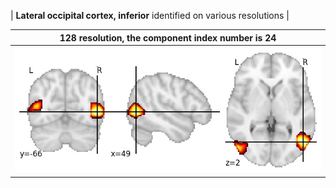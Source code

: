 


| **Lateral occipital cortex, inferior** identified on various resolutions |

| 128 resolution, the component index number is 24|  
|:---:|  
| ![Component 128](../128/final/24.jpg "From component 128: Lateral occipital cortex, inferior") |